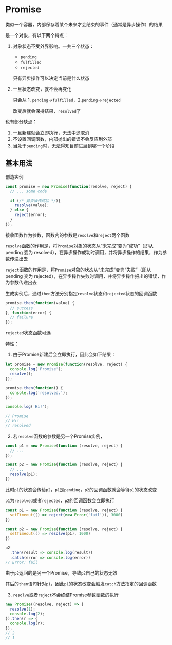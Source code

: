 # Promise

类似一个容器，内部保存着某个未来才会结束的事件（通常是异步操作）的结果

是一个对象，有以下两个特点：

1. 对象状态不受外界影响。一共三个状态：

   + `pending`
   + `fulfilled`
   + `rejected`

   只有异步操作可以决定当前是什么状态

2. 一旦状态改变，就不会再变化

   只会从 1. `pending`->`fulfilled`，2.`pending`->`rejected`

   改变后就会保持结果，`resolved`了

也有部分缺点：

1. 一旦新建就会立即执行，无法中途取消
2. 不设置回调函数，内部抛出的错误不会反应到外部
3. 当处于`pending`时，无法得知目前进展到哪一个阶段

## 基本用法

创造实例

```javascript
const promise = new Promise(function(resolve, reject) {
  // ... some code

  if (/* 异步操作成功 */){
    resolve(value);
  } else {
    reject(error);
  }
});
```

接收函数作为参数，函数内的参数是`resolve`和`reject`两个函数

`resolve`函数的作用是，将`Promise`对象的状态从“未完成”变为“成功”（即从 pending 变为 resolved），在异步操作成功时调用，并将异步操作的结果，作为参数传递出去

`reject`函数的作用是，将`Promise`对象的状态从“未完成”变为“失败”（即从 pending 变为 rejected），在异步操作失败时调用，并将异步操作报出的错误，作为参数传递出去



生成实例后，通过`then`方法分别指定`resolve`状态和`rejected`状态的回调函数

```javascript
promise.then(function(value) {
  // success
}, function(error) {
  // failure
});
```

`rejected`状态函数可选

特性：

1. 由于Promise新建后会立即执行，因此会如下结果：

```javascript
let promise = new Promise(function(resolve, reject) {
  console.log('Promise');
  resolve();
});

promise.then(function() {
  console.log('resolved.');
});

console.log('Hi!');

// Promise
// Hi!
// resolved
```

2. 若`resolve`函数的参数是另一个Promise实例，

```javascript
const p1 = new Promise(function (resolve, reject) {
  // ...
});

const p2 = new Promise(function (resolve, reject) {
  // ...
  resolve(p1);
})
```

此时`p1`的状态会传给`p2`，`p1`是`pending`，`p2`的回调函数就会等待`p1`的状态改变

`p1`为`resolved`或者`rejected`，`p2`的回调函数会立即执行

```javascript
const p1 = new Promise(function (resolve, reject) {
  setTimeout(() => reject(new Error('fail')), 3000)
})

const p2 = new Promise(function (resolve, reject) {
  setTimeout(() => resolve(p1), 1000)
})

p2
  .then(result => console.log(result))
  .catch(error => console.log(error))
// Error: fail
```

由于`p2`返回的是另一个Promise，导致`p2`自己的状态无效

其后的`then`语句针对`p1`，因此`p1`的状态改变会触发`catch`方法指定的回调函数

3. `resolve`或者`reject`不会终结Promise参数函数的执行

```javascript
new Promise((resolve, reject) => {
  resolve(1);
  console.log(2);
}).then(r => {
  console.log(r);
});
// 2
// 1
```







